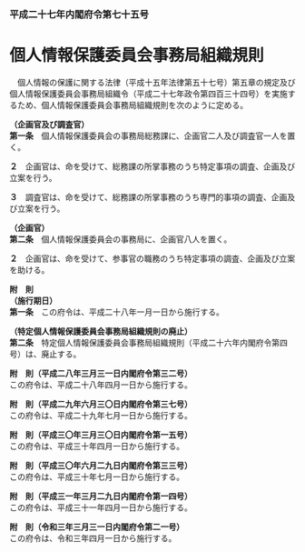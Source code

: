 ### 平成二十七年内閣府令第七十五号  
# 個人情報保護委員会事務局組織規則  
　個人情報の保護に関する法律（平成十五年法律第五十七号）第五章の規定及び個人情報保護委員会事務局組織令（平成二十七年政令第四百三十四号）を実施するため、個人情報保護委員会事務局組織規則を次のように定める。  
  
**（企画官及び調査官）**  
**第一条**　個人情報保護委員会の事務局総務課に、企画官二人及び調査官一人を置く。  
  
**２**　企画官は、命を受けて、総務課の所掌事務のうち特定事項の調査、企画及び立案を行う。  
  
**３**　調査官は、命を受けて、総務課の所掌事務のうち専門的事項の調査、企画及び立案を行う。  
  
**（企画官）**  
**第二条**　個人情報保護委員会の事務局に、企画官八人を置く。  
  
**２**　企画官は、命を受けて、参事官の職務のうち特定事項の調査、企画及び立案を助ける。  
  
**附　則**  
**（施行期日）**  
**第一条**　この府令は、平成二十八年一月一日から施行する。  
  
**（特定個人情報保護委員会事務局組織規則の廃止）**  
**第二条**　特定個人情報保護委員会事務局組織規則（平成二十六年内閣府令第四号）は、廃止する。  
  
**附　則（平成二八年三月三一日内閣府令第三二号）**  
この府令は、平成二十八年四月一日から施行する。  
  
**附　則（平成二九年六月三〇日内閣府令第三七号）**  
この府令は、平成二十九年七月一日から施行する。  
  
**附　則（平成三〇年三月三〇日内閣府令第一五号）**  
この府令は、平成三十年四月一日から施行する。  
  
**附　則（平成三〇年六月二九日内閣府令第三三号）**  
この府令は、平成三十年七月一日から施行する。  
  
**附　則（平成三一年三月二九日内閣府令第一四号）**  
この府令は、平成三十一年四月一日から施行する。  
  
**附　則（令和三年三月三一日内閣府令第二一号）**  
この府令は、令和三年四月一日から施行する。  
  
